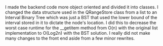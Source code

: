 I made the backend code more object oriented and divided it into classes.
I changed the data structure used in the QRangeStore class from a list to an Interval Binary Tree which was just a BST that used the lower bound of the interval stored in it to dictate the node's location.
I did this to decrease the worst case runtime for the __getitem method from O(n) with the original list implementation to O(Log2n) with the BST solution.
I really did not make many changes to the front end aside from a few minor rewrites. 
